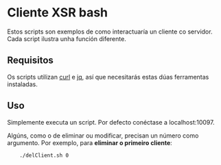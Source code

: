 # Cliente XSR bash

Estos scripts son exemplos de como interactuaría un cliente co servidor. Cada script ilustra unha función diferente.

## Requisitos

Os scripts utilizan [curl](https://curl.haxx.se/) e [jq](https://stedolan.github.io/jq/), así que necesitarás estas dúas ferramentas instaladas.

## Uso

Simplemente executa un script. Por defecto conéctase a localhost:10097.

Algúns, como o de eliminar ou modificar, precisan un número como argumento. Por exemplo, para **eliminar o primeiro cliente**:

```
	./delClient.sh 0
```
